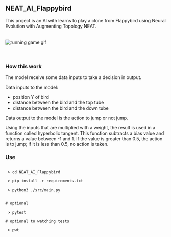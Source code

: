 ## NEAT_AI_Flappybird
This project is an AI with learns to play a clone from Flappybird using Neural Evolution with Augmenting Topology NEAT.
<br />
<br />
<br />
![running game gif](assets/running.gif)
<br />
<br />
<br />
### How this work
The model receive some data inputs to take a decision in output.

Data inputs to the model:
 - position Y of bird
 - distance between the bird and the top tube
 - distance between the bird and the down tube 

Data output to the model is the action to jump or not jump.

Using the inputs that are multiplied with a weight, the result is used in a function called hyperbolic tangent. This function subtracts a bias value and returns a value between -1 and 1. If the value is greater than 0.5, the action is to jump; if it is less than 0.5, no action is taken.


### Use

```shell

 > cd NEAT_AI_Flappybird

 > pip install -r requirements.txt

 > python3 ./src/main.py


# optional

 > pytest

# optional to watching tests

 > pwt
```


